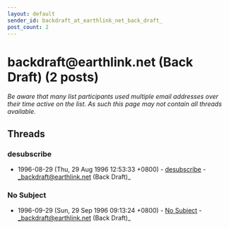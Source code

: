 ```yaml
---
layout: default
sender_id: backdraft_at_earthlink_net_back_draft_
post_count: 2
---
```


# backdraft<span>@</span>earthlink.net (Back Draft) (2 posts)

_Be aware that many list participants used multiple email addresses over their time active on the list. As such this page may not contain all threads available._

## Threads

### desubscribe
+ 1996-08-29 (Thu, 29 Aug 1996 12:53:33 +0800) - [desubscribe](/archive/1996/08/63f1da7c4a72bea3d2f2edf978b43da2896558db0955261c1551f1424bbb1866) - _backdraft@earthlink.net (Back Draft)_

### No Subject
+ 1996-09-29 (Sun, 29 Sep 1996 09:13:24 +0800) - [No Subject](/archive/1996/09/5088d2ce1a230e46cd8a8b0398bde302b7f8eb5cba299f130ebe1b6090c7667f) - _backdraft@earthlink.net (Back Draft)_

